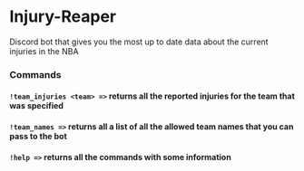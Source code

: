 # Injury-Reaper
Discord bot that gives you the most up to date data about the current injuries in the NBA


### Commands

#### ```!team_injuries <team> =>``` returns all the reported injuries for the team that was specified

#### ```!team_names =>``` returns all a list of all the allowed team names that you can pass to the bot

#### ```!help =>``` returns all the commands with some information

